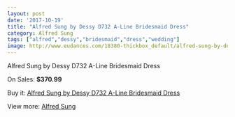 ```yaml
---
layout: post
date: '2017-10-19'
title: "Alfred Sung by Dessy D732 A-Line Bridesmaid Dress"
category: Alfred Sung
tags: ["alfred","dessy","bridesmaid","dress","wedding"]
image: http://www.eudances.com/18380-thickbox_default/alfred-sung-by-dessy-d732-a-line-bridesmaid-dress.jpg
---
```

Alfred Sung by Dessy D732 A-Line Bridesmaid Dress

On Sales: **$370.99**
<a href="https://www.eudances.com/en/alfred-sung/5414-alfred-sung-by-dessy-d732-a-line-bridesmaid-dress.html"><amp-img layout="responsive" width="600" height="600" src="//www.eudances.com/18380-thickbox_default/alfred-sung-by-dessy-d732-a-line-bridesmaid-dress.jpg" alt="Alfred Sung by Dessy D732 A-Line Bridesmaid Dress 0" /></a>
<a href="https://www.eudances.com/en/alfred-sung/5414-alfred-sung-by-dessy-d732-a-line-bridesmaid-dress.html"><amp-img layout="responsive" width="600" height="600" src="//www.eudances.com/18381-thickbox_default/alfred-sung-by-dessy-d732-a-line-bridesmaid-dress.jpg" alt="Alfred Sung by Dessy D732 A-Line Bridesmaid Dress 1" /></a>

Buy it: [Alfred Sung by Dessy D732 A-Line Bridesmaid Dress](https://www.eudances.com/en/alfred-sung/5414-alfred-sung-by-dessy-d732-a-line-bridesmaid-dress.html "Alfred Sung by Dessy D732 A-Line Bridesmaid Dress")

View more: [Alfred Sung](https://www.eudances.com/en/52-alfred-sung "Alfred Sung")